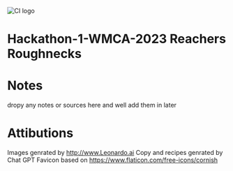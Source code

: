 ![CI logo](https://codeinstitute.s3.amazonaws.com/fullstack/ci_logo_small.png)

# Hackathon-1-WMCA-2023 Reachers Roughnecks




# Notes
dropy any notes or sources here and well add them in later

# Attibutions
Images genrated by http://www.Leonardo.ai
Copy and recipes genrated by Chat GPT
Favicon based on https://www.flaticon.com/free-icons/cornish